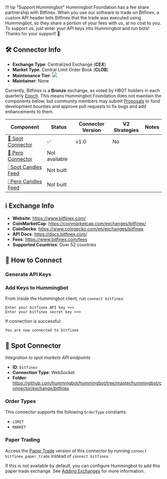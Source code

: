 !!! tip "Support Hummingbot"
    Hummingbot Foundation has a fee share partnership with Bitfinex. When you use our software to trade on Bitfinex, a custom API header tells Bitfinex that the trade was executed using Hummingbot, so they share a portion of your fees with us, at no cost to you. To support us, just enter your API keys into Hummingbot and run bots! Thanks for your support! 🙏

## 🛠 Connector Info

- **Exchange Type**: Centralized Exchange (**CEX**)
- **Market Type**: Central Limit Order Book (**CLOB**)
- **Maintenance Tier**: ![](https://img.shields.io/static/v1?label=Hummingbot&message=BRONZE&color=green)
- **Maintainer**: None

Currently, Bitfinex is a **Bronze** exchange, as voted by HBOT holders in each quarterly [Epoch](/governance/epochs). This means Hummingbot Foundation does not maintain the components below, but community members may submit [Proposals](/governance/proposals) to fund development bounties and approve pull requests to fix bugs and add enhancements to them.

| Component | Status | Connector Version | V2 Strategies | Notes | 
| --------- | ------ | ----------------- |  ------------ | ----- |
| [🔀 Spot Connector](#spot-connector) | ✅ | v1.0 | No | |
| [🔀 Perp Connector](#perp-connector) | Not available |
| [🕯 Spot Candles Feed](#spot-candles-feed) | Not built  | 
| [🕯 Perp Candles Feed](#perp-candles-feed) | Not built  | 

## ℹ️ Exchange Info

- **Website**: <https://www.bitfinex.com/>
- **CoinMarketCap**: <https://coinmarketcap.com/exchanges/bitfinex/>
- **CoinGecko**: <https://www.coingecko.com/en/exchanges/bitfinex>
- **API Docs**: <https://docs.bitfinex.com/>
- **Fees**: <https://www.bitfinex.com/fees>
- **Supported Countries**: Over 52 countries

## 🔑 How to Connect

### Generate API Keys



### Add Keys to Hummingbot

From inside the Hummingbot client, run `connect bitfinex`:

```
Enter your bitfinex API key >>>
Enter your bitfinex secret key >>>
```

If connection is successful:

```
You are now connected to bitfinex
```


## 🔀 Spot Connector
*Integration to spot markets API endpoints*

- **ID**: `bitfinex`
- **Connection Type**: WebSocket
- **Folder**: <https://github.com/hummingbot/hummingbot/tree/master/hummingbot/connector/exchange/bitfinex>

### Order Types

This connector supports the following `OrderType` constants:

- `LIMIT`
- `MARKET`

### Paper Trading

Access the [Paper Trade](/global-configs/paper-trade/) version of this connector by running `connect bitfinex_paper_trade` instead of `connect bitfinex`.

If this is not available by default, you can configure Hummingbot to add this paper trade exchange. See [Adding Exchanges](/global-configs/paper-trade/#adding-exchanges) for more information.
```
